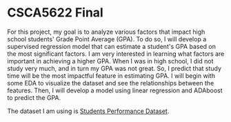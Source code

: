 # CSCA5622 Final

For this project, my goal is to analyze various factors that impact high school students' Grade Point Average (GPA). To do so, I will develop a supervised regression model that can estimate a student's GPA based on the most significant factors. I am very interested in learning what factors are important in achieving a higher GPA. When I was in high school, I did not study very much, and in turn my GPA was not great. So, I predict that study time will be the most impactful feature in estimating GPA. I will begin with some EDA to visualize the dataset and see the relationships between the features. Then, I will develop a model using linear regression and ADAboost to predict the GPA.


The dataset I am using is [Students Performance Dataset](https://www.kaggle.com/datasets/rabieelkharoua/students-performance-dataset/data).
